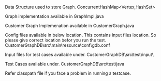 Data Structure used to store Graph.
	ConcurrentHashMap<Vertex,HashSet<Vertex>>

Graph implementation available in GraphImpl.java

Customer Graph Implemenation available in CustomerGraph.java

Config files available in below location. This contains input files location. So please give correct location befor you run the test.
	CustomerGraphDB\\src\\main\\resource\\conf\\gdb.conf
	
Input files for test cases available under.
	CustomerGraphDB\\src\\test\\input\\

Test Cases available under.
	CustomerGraphDB\src\test\java
	
Refer classpath file if you face a problem in running a testcase.	

		
